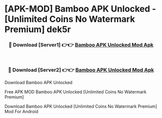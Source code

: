 # [APK-MOD] Bamboo APK Unlocked - [Unlimited Coins No Watermark Premium] dek5r



<div align="center">
<h3>🔴 Download [Server1] 👉👉 <a href="https://momento.my/?title=Bamboo_APK_Unlocked">Bamboo APK Unlocked Mod Apk</a></h3><br>

<h3>🔴 Download [Server2] 👉👉 <a href="https://momento.my/?title=Bamboo_APK_Unlocked">Bamboo APK Unlocked Mod Apk</a></h3>
</div>



Download Bamboo APK Unlocked 

Free APK MOD Bamboo APK Unlocked [Unlimited Coins No Watermark Premium]

Download Bamboo APK Unlocked [Unlimited Coins No Watermark Premium] Mod For Android
